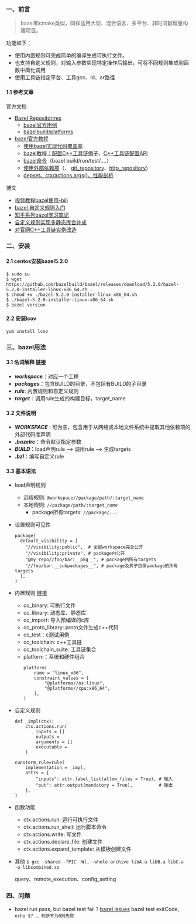 ### 一、前言

> bazel和cmake类似，同样适用大型、混合语言、多平台、非时间戳增量构建项目。

功能如下：

- 使用内置规则可完成简单的编译生成可执行文件。
- 也支持自定义规则，对输入参数实现特定操作后输出，可将不同规则集成到函数中简化调用
- 使用工具链指定平台、工具gcc、ld、ar路径

#### 1.1 参考文章

官方文档

- [Bazel Repositorires](https://github.com/orgs/bazelbuild/repositories?type=all)
  - [bazel官方用例](https://github.com/bazelbuild/examples)
  - [bazelbuild/platforms](https://github.com/bazelbuild/platforms)
- [bazel官方教程](https://bazel.build/)
  - [使用bazel实现代码覆盖率](https://bazel.build/docs/coverage)
  - [bazel教程：配置C++工具链例子](https://bazel.build/tutorials/cc-toolchain-config#before_you_begin)、[C++工具链配置API](https://bazel.build/docs/cc-toolchain-config-reference)
  - [bazel命令](https://bazel.build/reference/command-line-reference)（bazel build/run/test/....）
  - [使用外部依赖项](https://bazel.build/docs/external)（、 [git_repository](https://bazel.build/rules/lib/repo/git)、[http_repository](https://bazel.build/rules/lib/repo/http)）
  - [depset、ctx/actions.args()、性能剖析](https://bazel.build/rules/performance#performance-profiling)

博文

- [视频教程bazel使用-bili](https://www.bilibili.com/video/BV1SL4y177ww/?spm_id_from=autoNext&vd_source=bf2d65f16e873e96e7770900fac79f73)
- [bazel 自定义规则入门](https://zhuanlan.zhihu.com/p/462395365)
- [知乎系列bazel学习笔记](https://zhuanlan.zhihu.com/p/430975467)
- [自定义规则实现多静态库合并成](https://blog.csdn.net/FreeApe/article/details/108680891)
- [对官网C++工具链实例改造](https://cloud.tencent.com/developer/article/1677379)

### 二、安装

#### 2.1 centos安装bazel5.2.0

```
$ sudo su
$ wget https://github.com/bazelbuild/bazel/releases/download/5.2.0/bazel-5.2.0-installer-linux-x86_64.sh .
$ chmod +x ./bazel-5.2.0-installer-linux-x86_64.sh
$ ./bazel-5.2.0-installer-linux-x86_64.sh
$ bazel version
```

#### 2.2 安装lcov

`yum install lcov`

### 三、bazel用法

#### 3.1 名词解释 [链接](https://bazel.build/reference/glossary)

- ***workspace***：对应一个工程
- ***packages***：包含BUILD的目录，不包括有BUILD的子目录
- ***rule***: 内置规则和自定义规则
- ***target***：调用rule生成的构建目标，target_name

#### 3.2 文件说明

- ***WORKSPACE*** : 可为空，包含用于从网络或本地文件系统中提取其他依赖项的外部代码库声明
- ***.bazelrc***：命令默认指定参数
- ***BUILD***：load声明rule --> 调用rule --> 生成targets
- ***.bzl***：编写自定义rule

#### 3.3 基本语法

- load声明规则

  - 远程规则:  `@workspace//package/path/:target_name`
  - 本地规则:  `//package/path/:target_name`
    - package所有targets:  `//package/...`
- 设置规则可见性

  ```
  package(
    default_visibility = [
      "//visibility:public",  # 全部workspace完全公开
      "//visibility:private", # package内公开
      "@my_repo//foo/bar:__pkg__", # package内所有targets
      "//foo/bar:__subpackages__", # package及其子目录package的所有targets
    ],
  )
  ```
- 内置规则 [链接](https://bazel.build/reference/be/c-cpp)

  - cc_binary: 可执行文件
  - cc_library: 动态库、静态库
  - cc_import: 导入预编译的c库
  - cc_proto_library:  proto文件生成c++代码
  - cc_test：c测试用例
  - cc_toolchain: c++工具链
  - cc_toolchain_suite: 工具链集合
  - platform：系统和硬件组合
    ```
    platform(
        name = "linux_x86",
        constraint_values = [
            "@platforms//os:linux",
            "@platforms//cpu:x86_64",
        ],
    )
    ```
- 自定义规则

  ```
  def _impl(ctx):
      ctx.actions.run(
          inputs = []
          outputs =  
          arguments = [] 
          executable = 
      )

  cunstorm_rule=rule(
      implementation = _impl,
      attrs = {
          "inputs": attr.label_list(allow_files = True), # 输入
          "out": attr.output(mandatory = True),          # 输出
      },
  )
  ```
- 函数功能

  - ctx.actions.run: 运行可执行文件
  - ctx.actions.run_shell: 运行脚本命令
  - ctx.actions.write: 写文件
  - ctx.actions.declare_file: 创建文件
  - ctx.actions.expand_template: 从模板创建文件
- 其他
  `$ gcc -shared -fPIC -Wl,--whole-archive libA.a libB.a libC.a  -o libcombined.so `

  query、remote_execution、config_setting

### 四、问题

- bazel run pass, but bazel test fail ? [bazel issues](https://github.com/bazelbuild/bazel/issues/15687)
  bazel test exitCode, `echo $? , 判断不为0则失败`
